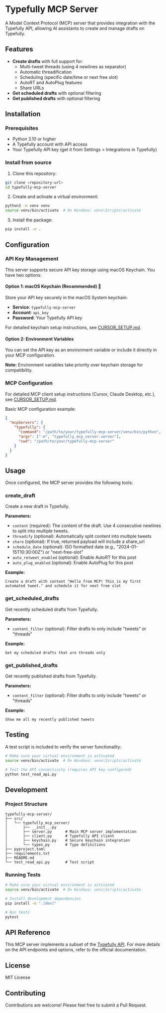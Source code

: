 # Typefully MCP Server

A Model Context Protocol (MCP) server that provides integration with the Typefully API, allowing AI assistants to create and manage drafts on Typefully.

## Features

- **Create drafts** with full support for:
  - Multi-tweet threads (using 4 newlines as separator)
  - Automatic threadification
  - Scheduling (specific date/time or next free slot)
  - AutoRT and AutoPlug features
  - Share URLs
- **Get scheduled drafts** with optional filtering
- **Get published drafts** with optional filtering

## Installation

### Prerequisites

- Python 3.10 or higher
- A Typefully account with API access
- Your Typefully API key (get it from Settings > Integrations in Typefully)

### Install from source

1. Clone this repository:
```bash
git clone <repository-url>
cd typefully-mcp-server
```

2. Create and activate a virtual environment:
```bash
python3 -m venv venv
source venv/bin/activate  # On Windows: venv\Scripts\activate
```

3. Install the package:
```bash
pip install -e .
```

## Configuration

### API Key Management

This server supports secure API key storage using macOS Keychain. You have two options:

#### Option 1: macOS Keychain (Recommended) 🔐

Store your API key securely in the macOS System keychain:
- **Service**: `typefully-mcp-server`
- **Account**: `api_key`
- **Password**: Your Typefully API key

For detailed keychain setup instructions, see [CURSOR_SETUP.md](CURSOR_SETUP.md).



#### Option 2: Environment Variables

You can set the API key as an environment variable or include it directly in your MCP configuration.

**Note:** Environment variables take priority over keychain storage for compatibility.

### MCP Configuration

For detailed MCP client setup instructions (Cursor, Claude Desktop, etc.), see [CURSOR_SETUP.md](CURSOR_SETUP.md).

Basic MCP configuration example:

```json
{
  "mcpServers": {
    "typefully": {
      "command": "/path/to/your/typefully-mcp-server/venv/bin/python",
      "args": ["-m", "typefully_mcp_server.server"],
      "cwd": "/path/to/your/typefully-mcp-server"
    }
  }
}
```

## Usage

Once configured, the MCP server provides the following tools:

### create_draft

Create a new draft in Typefully.

**Parameters:**
- `content` (required): The content of the draft. Use 4 consecutive newlines to split into multiple tweets.
- `threadify` (optional): Automatically split content into multiple tweets
- `share` (optional): If true, returned payload will include a share_url
- `schedule_date` (optional): ISO formatted date (e.g., "2024-01-15T10:30:00Z") or "next-free-slot"
- `auto_retweet_enabled` (optional): Enable AutoRT for this post
- `auto_plug_enabled` (optional): Enable AutoPlug for this post

**Example:**
```
Create a draft with content "Hello from MCP! This is my first automated tweet." and schedule it for next free slot
```

### get_scheduled_drafts

Get recently scheduled drafts from Typefully.

**Parameters:**
- `content_filter` (optional): Filter drafts to only include "tweets" or "threads"

**Example:**
```
Get my scheduled drafts that are threads only
```

### get_published_drafts

Get recently published drafts from Typefully.

**Parameters:**
- `content_filter` (optional): Filter drafts to only include "tweets" or "threads"

**Example:**
```
Show me all my recently published tweets
```

## Testing

A test script is included to verify the server functionality:

```bash
# Make sure your virtual environment is activated
source venv/bin/activate  # On Windows: venv\Scripts\activate

# Test the API connectivity (requires API key configured)
python test_read_api.py
```

## Development

### Project Structure

```
typefully-mcp-server/
├── src/
│   └── typefully_mcp_server/
│       ├── __init__.py
│       ├── server.py      # Main MCP server implementation
│       ├── client.py      # Typefully API client
│       ├── keychain.py    # Secure keychain integration
│       └── types.py       # Type definitions
├── pyproject.toml
├── requirements.txt
├── README.md
└── test_read_api.py       # Test script
```

### Running Tests

```bash
# Make sure your virtual environment is activated
source venv/bin/activate  # On Windows: venv\Scripts\activate

# Install development dependencies
pip install -e ".[dev]"

# Run tests
pytest
```

## API Reference

This MCP server implements a subset of the [Typefully API](https://support.typefully.com/en/articles/8718287-typefully-api). For more details on the API endpoints and options, refer to the official documentation.

## License

MIT License

## Contributing

Contributions are welcome! Please feel free to submit a Pull Request. 